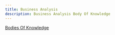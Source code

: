 ```yaml
---
title: Business Analysis
description: Business Analysis Body Of Knowledge
---
```


[Bodies Of Knowledge](/knowledge/p0-bodies-of-knowledge)